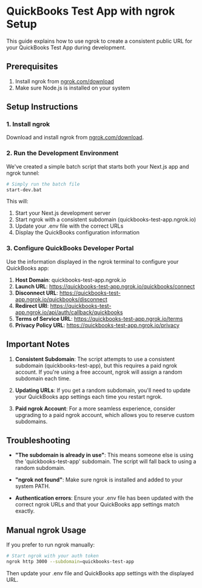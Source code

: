 # QuickBooks Test App with ngrok Setup

This guide explains how to use ngrok to create a consistent public URL for your QuickBooks Test App during development.

## Prerequisites

1. Install ngrok from [ngrok.com/download](https://ngrok.com/download)
2. Make sure Node.js is installed on your system

## Setup Instructions

### 1. Install ngrok

Download and install ngrok from [ngrok.com/download](https://ngrok.com/download).

### 2. Run the Development Environment

We've created a simple batch script that starts both your Next.js app and ngrok tunnel:

```bash
# Simply run the batch file
start-dev.bat
```

This will:
1. Start your Next.js development server
2. Start ngrok with a consistent subdomain (quickbooks-test-app.ngrok.io)
3. Update your .env file with the correct URLs
4. Display the QuickBooks configuration information

### 3. Configure QuickBooks Developer Portal

Use the information displayed in the ngrok terminal to configure your QuickBooks app:

1. **Host Domain**: quickbooks-test-app.ngrok.io
2. **Launch URL**: https://quickbooks-test-app.ngrok.io/quickbooks/connect
3. **Disconnect URL**: https://quickbooks-test-app.ngrok.io/quickbooks/disconnect
4. **Redirect URI**: https://quickbooks-test-app.ngrok.io/api/auth/callback/quickbooks
5. **Terms of Service URL**: https://quickbooks-test-app.ngrok.io/terms
6. **Privacy Policy URL**: https://quickbooks-test-app.ngrok.io/privacy

## Important Notes

1. **Consistent Subdomain**: The script attempts to use a consistent subdomain (quickbooks-test-app), but this requires a paid ngrok account. If you're using a free account, ngrok will assign a random subdomain each time.

2. **Updating URLs**: If you get a random subdomain, you'll need to update your QuickBooks app settings each time you restart ngrok.

3. **Paid ngrok Account**: For a more seamless experience, consider upgrading to a paid ngrok account, which allows you to reserve custom subdomains.

## Troubleshooting

- **"The subdomain is already in use"**: This means someone else is using the 'quickbooks-test-app' subdomain. The script will fall back to using a random subdomain.

- **"ngrok not found"**: Make sure ngrok is installed and added to your system PATH.

- **Authentication errors**: Ensure your .env file has been updated with the correct ngrok URLs and that your QuickBooks app settings match exactly.

## Manual ngrok Usage

If you prefer to run ngrok manually:

```bash
# Start ngrok with your auth token
ngrok http 3000 --subdomain=quickbooks-test-app
```

Then update your .env file and QuickBooks app settings with the displayed URL. 